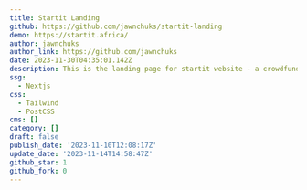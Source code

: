 ```yaml
---
title: Startit Landing
github: https://github.com/jawnchuks/startit-landing
demo: https://startit.africa/
author: jawnchuks
author_link: https://github.com/jawnchuks
date: 2023-11-30T04:35:01.142Z
description: This is the landing page for startit website - a crowdfunding site
ssg:
  - Nextjs
css:
  - Tailwind
  - PostCSS
cms: []
category: []
draft: false
publish_date: '2023-11-10T12:08:17Z'
update_date: '2023-11-14T14:58:47Z'
github_star: 1
github_fork: 0
---
```

